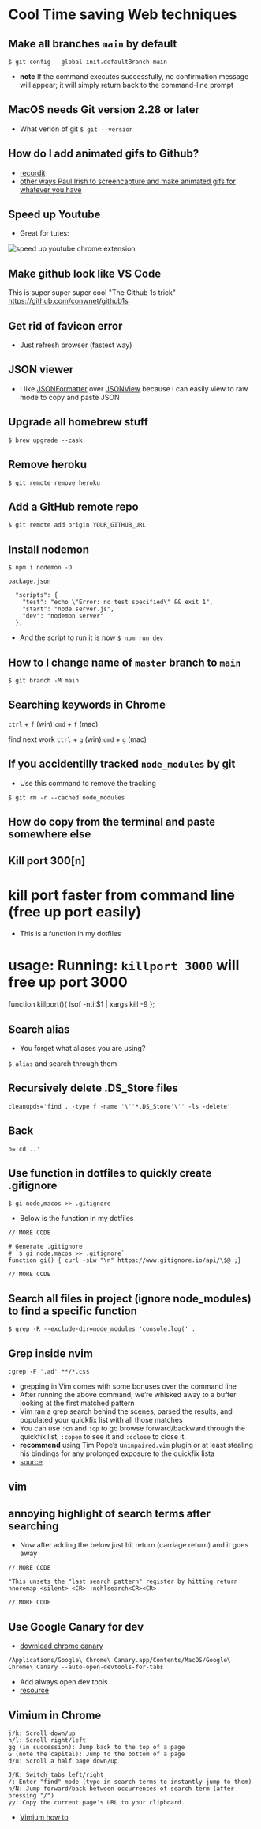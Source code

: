 # Cool Time saving Web techniques
## Make all branches `main` by default

`$ git config --global init.defaultBranch main`

* **note** If the command executes successfully, no confirmation message will appear; it will simply return back to the command-line prompt

## MacOS needs Git version 2.28 or later
* What verion of git `$ git --version`

## How do I add animated gifs to Github?
* [recordit](https://recordit.co/)
* [other ways Paul Irish to screencapture and make animated gifs for whatever you have](https://gist.github.com/paulirish/b6cf161009af0708315c)

## Speed up Youtube
* Great for tutes:

![speed up youtube chrome extension](https://chrome.google.com/webstore/detail/youtube-playback-speed-co/hdannnflhlmdablckfkjpleikpphncik/reviews?hl=en)
## Make github look like VS Code
This is super super super cool "The Github 1s trick"
https://github.com/conwnet/github1s

## Get rid of favicon error
* Just refresh browser (fastest way)

## JSON viewer
* I like [JSONFormatter](https://chrome.google.com/webstore/detail/json-formatter/bcjindcccaagfpapjjmafapmmgkkhgoa) over [JSONView](https://chrome.google.com/webstore/detail/jsonview/chklaanhfefbnpoihckbnefhakgolnmc) because I can easily view to raw mode to copy and paste JSON

## Upgrade all homebrew stuff
`$ brew upgrade --cask`

## Remove heroku
`$ git remote remove heroku`

## Add a GitHub remote repo
`$ git remote add origin YOUR_GITHUB_URL`

## Install nodemon
`$ npm i nodemon -D`

`package.json`

```
  "scripts": {
    "test": "echo \"Error: no test specified\" && exit 1",
    "start": "node server.js",
    "dev": "nodemon server"
  },

```

* And the script to run it is now `$ npm run dev`

## How to I change name of `master` branch to `main`
`$ git branch -M main`


## Searching keywords in Chrome
`ctrl` + `f` (win)
`cmd` + `f` (mac)

find next work
`ctrl` + `g` (win)
`cmd` + `g` (mac)

## If you accidentilly tracked `node_modules` by git
* Use this command to remove the tracking

`$ git rm -r --cached node_modules`

## How do copy from the terminal and paste somewhere else
## Kill port 300[n]

# kill port faster from command line (free up port easily)
* This is a function in my dotfiles

# usage: Running: `killport 3000` will free up port 3000
function killport(){ lsof -nti:$1 | xargs kill -9 };

## Search alias
* You forget what aliases you are using?

`$ alias` and search through them

## Recursively delete .DS_Store files
```
cleanupds='find . -type f -name '\''*.DS_Store'\'' -ls -delete'
```

## Back
```
b='cd ..'
```

## Use function in dotfiles to quickly create .gitignore
`$ gi node,macos >> .gitignore`

* Below is the function in my dotfiles

```
// MORE CODE

# Generate .gitignore
# `$ gi node,macos >> .gitignore`
function gi() { curl -sLw "\n" https://www.gitignore.io/api/\$@ ;}

// MORE CODE
```

## Search all files in project (ignore node_modules) to find a specific function

`$ grep -R --exclude-dir=node_modules 'console.log(' .`

## Grep inside nvim
`:grep -F '.ad' **/*.css`

* grepping in Vim comes with some bonuses over the command line
* After running the above command, we’re whisked away to a buffer looking at the first matched pattern
* Vim ran a grep search behind the scenes, parsed the results, and populated your quickfix list with all those matches
* You can use `:cn` and `:cp` to go browse forward/backward through the quickfix list, `:copen` to see it and `:cclose` to close it.
* **recommend** using Tim Pope’s u`nimpaired.vim` plugin or at least stealing his bindings for any prolonged exposure to the quickfix lista
* [source](https://seesparkbox.com/foundry/demystifying_multi_file_searches_in_vim_and_the_command_line)

## vim
## annoying highlight of search terms after searching
* Now after adding the below just hit return (carriage return) and it goes away
```
// MORE CODE

"This unsets the "last search pattern" register by hitting return
nnoremap <silent> <CR> :nohlsearch<CR><CR>

// MORE CODE
```

## Use Google Canary for dev
* [download chrome canary](https://usefyi.com/chrome-canary/)

```
/Applications/Google\ Chrome\ Canary.app/Contents/MacOS/Google\ Chrome\ Canary --auto-open-devtools-for-tabs
```

* Add always open dev tools
* [resource](https://addyosmani.com/blog/automatically-open-chrome-devtools-in-each-new-tab)

## Vimium in Chrome
```
j/k: Scroll down/up
h/l: Scroll right/left
gg (in succession): Jump back to the top of a page
G (note the capital): Jump to the bottom of a page
d/u: Scroll a half page down/up
```

```
J/K: Switch tabs left/right
/: Enter "find" mode (type in search terms to instantly jump to them)
n/N: Jump forward/back between occurrences of search term (after pressing "/")
yy: Copy the current page's URL to your clipboard.
```

* [Vimium how to](https://lifehacker.com/make-chrome-less-distracting-with-vimium-and-these-set-5925220)
